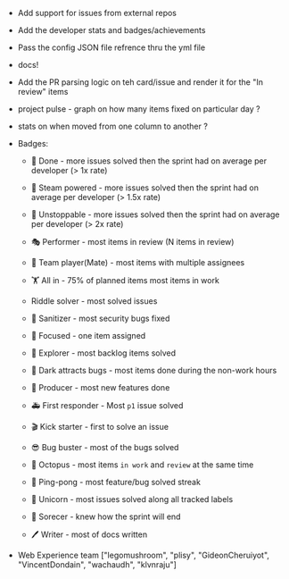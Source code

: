 
- Add support for issues from external repos
- Add the developer stats and badges/achievements
- Pass the config JSON file refrence thru the yml file
- docs!
- Add the PR parsing logic on teh card/issue and render it for the "In review" items

- project pulse - graph on how many items fixed on particular day ?
- stats on when moved from one column to another ?

- Badges:
    - 💯 Done - more issues solved then the sprint had on average per developer (> 1x rate)
    - 🚂 Steam powered - more issues solved then the sprint had on average per developer (> 1.5x rate)
    - 🚀 Unstoppable - more issues solved then the sprint had on average per developer (> 2x rate)

    - 🎭 Performer - most items in review (N items in review)
    - 🤝 Team player(Mate) - most items with multiple assignees
    - 🏋️ All in - 75% of planned items most items in work
    - Riddle solver - most solved issues
    - 🧴 Sanitizer - most security bugs fixed
    - 🔭 Focused - one item assigned
    - 🧭 Explorer - most backlog items solved
    - 🦉 Dark attracts bugs - most items done during the non-work hours
    - 🤗 Producer - most new features done
    - 🚑 First responder - Most `p1` issue solved
    - 🎬 Kick starter - first to solve an issue
    - 😎 Bug buster - most of the bugs solved
    - 🐙 Octopus - most items `in work` and `review` at the same time
    - 🏓 Ping-pong - most feature/bug solved streak
    - 🦄 Unicorn - most issues solved along all tracked labels
    - 🔮 Sorecer - knew how the sprint will end
    - 🖊️ Writer - most of docs written

<!--
🧊 🏋️ 💤 🏓 ✈️ 🛸 🪐 ⛱️ 🔔 📢 📣 🍾 🌊 💨 🍄 🌝 🌪️ ❄️ ☂️
💧 🐽 🐷 🐾 👣 🐙 🌎 ☁️ ☄️ 🤗 🧠 🦴 👃 👂 🧚 🧞 🧟 🧘 🧳
🎃 👑 💼 ⛑️ 🧴 😎 🚿 💆 🛀 🦠 ✨ 🏖️ 🗑️ 🎰 🎱 🎲 🔮 🗄️ 🖇️
🛢️ 🧹 🛀 🧲 🔋 🧭 🔦 ⚙️ ⚡ 🤖 🔧 💳 🔌 🔎 📷 🔬 🕵️ 🔭 👽
🧑‍🚀 🛰️ 📡 🥛 🎂 🧀 🍕 🧰 👷 🚧 🎥 🎬 💩 🎉 📚 ⛄ 🧸 👋 🏆
⚽ 🥅 🤓 🧐 🍭 🍭 🎪 🗡️ 🐉 🧝 🃏 🎲 🧩 🙈 🖊️ 🏛️ 🗝️ 🗺️ 🙉
-->

- Web Experience team ["legomushroom", "plisy", "GideonCheruiyot", "VincentDondain", "wachaudh", "klvnraju"]
